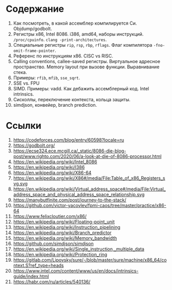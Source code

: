 # Содержание

1. Как посмотреть, в какой ассемблер компилируется Си. Objdump/godbolt.
1. Регистры x86, Intel 8086. i386, amd64, наборы инструкций. `/proc/cpuinfo`.
   `clang -print-architectures`.
1. Специальные регистры `rip`, `rsp`, `rbp`, `rflags`. Флаг компилятора
   `-fno-omit-frame-pointer`.
1. Референс по инструкциям x86. CISC vs RISC.
1. Calling conventions, callee-saved регистры. Виртуальное адресное
   пространство. Memory layout при вызове функции. Выравнивание стека.
1. Примеры: `rfib`, `mfib`, `sse_sqrt`.
1. SSE vs. FPU
1. SIMD. Примеры: vadd. Как дебажить ассемблерный код. Intel intrinsics.
1. Сисколлы, переключение контекста, кольца защиты.
1. simdjson, конвейер, branch prediction.

# Ссылки

1. https://codeforces.com/blog/entry/60598?locale=ru
1. https://godbolt.org/
1. https://ecse324.ece.mcgill.ca/_static/8086-die-blog-post/www.righto.com/2020/06/a-look-at-die-of-8086-processor.html
1. https://en.wikipedia.org/wiki/Intel_8086
1. https://en.wikipedia.org/wiki/I386
1. https://en.wikipedia.org/wiki/X86-64
1. https://en.wikipedia.org/wiki/X86#/media/File:Table_of_x86_Registers_svg.svg
1. https://en.wikipedia.org/wiki/Virtual_address_space#/media/File:Virtual_address_space_and_physical_address_space_relationship.svg
1. https://manybutfinite.com/post/journey-to-the-stack/
1. https://github.com/victor-yacovlev/fpmi-caos/tree/master/practice/x86-64
1. https://www.felixcloutier.com/x86/
1. https://en.wikipedia.org/wiki/Floating-point_unit
1. https://en.wikipedia.org/wiki/Instruction_pipelining
1. https://en.wikipedia.org/wiki/Branch_predictor
1. https://en.wikipedia.org/wiki/Memory_bandwidth
1. https://github.com/simdjson/simdjson
1. https://en.wikipedia.org/wiki/Single_instruction,_multiple_data
1. https://en.wikipedia.org/wiki/Protection_ring
1. https://gitlab.com/Lipovsky/sure/-/blob/master/sure/machine/x86_64/context.S?ref_type=heads
1. https://www.intel.com/content/www/us/en/docs/intrinsics-guide/index.html
1. https://habr.com/ru/articles/540136/
